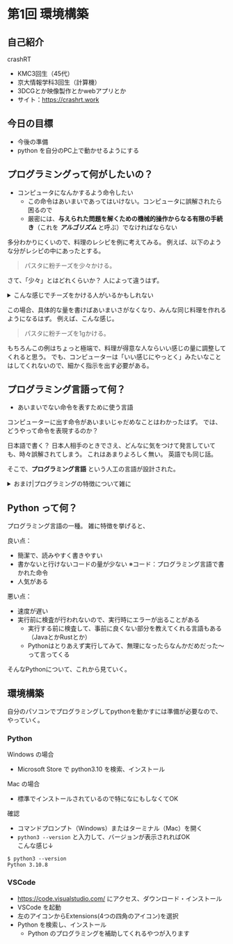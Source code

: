 # 第1回 環境構築

## 自己紹介
crashRT
- KMC3回生（45代）
- 京大情報学科3回生（計算機）
- 3DCGとか映像製作とかwebアプリとか
- サイト：<https://crashrt.work>

## 今日の目標
- 今後の準備
- python を自分のPC上で動かせるようにする

## プログラミングって何がしたいの？
- コンピュータになんかするよう命令したい
  - この命令はあいまいであってはいけない。コンピュータに誤解されたら困るので
  - 厳密には、**与えられた問題を解くための機械的操作からなる有限の手続き**（これを ***アルゴリズム*** と呼ぶ）でなければならない

多分わかりにくいので、料理のレシピを例に考えてみる。
例えば、以下のような分がレシピの中にあったとする。

> パスタに粉チーズを少々かける。

さて、「少々」とはどれくらいか？
人によって違うはず。

<details>
<summary>こんな感じでチーズをかける人がいるかもしれない</summary>

[![Image from Gyazo](https://i.gyazo.com/d111a68eb7e7f3bf9859ddf4000ad99c.jpg)](https://gyazo.com/d111a68eb7e7f3bf9859ddf4000ad99c)

</details>

この場合、具体的な量を書けばあいまいさがなくなり、みんな同じ料理を作れるようになるはず。
例えば、こんな感じ。
> パスタに粉チーズを1gかける。

もちろんこの例はちょっと極端で、料理が得意な人ならいい感じの量に調整してくれると思う。
でも、コンピューターは「いい感じにやっとく」みたいなことはしてくれないので、細かく指示を出す必要がある。

## プログラミング言語って何？
- あいまいでない命令を表すために使う言語

コンピューターに出す命令があいまいじゃだめなことはわかったはず。
では、どうやって命令を表現するのか？

日本語で書く？
日本人相手のときでさえ、どんなに気をつけて発言していても、時々誤解されてしまう。
これはあまりよろしく無い。
英語でも同じ話。

そこで、**プログラミング言語** という人工の言語が設計された。

<details>
<summary>おまけ|プログラミングの特徴について雑に</summary>

プログラミング言語は

1. ある「文」が2つ以上の意味を持つことは無く、
2. そして、人間にとって比較的読みやすい

という特徴を持つ。

この(1)のおかげで、「あいまいで無い命令」を表すことが可能になっている
（こうなるように文法とかを設計した、という感じ）。

(2)について少し触れておくと、コンピューターはプログラミング言語そのものを理解しているわけではなくて、
0と1しか理解できない。ただ、それは人間にとってあまりにも読みにくいから、通訳をしてくれるソフトを用意して、
人間が読みやすい形で命令できるようにしている。なので、実際はこの通訳さんが理解できるものを書いていくことになる。
</details>

## Python って何？

プログラミング言語の一種。
雑に特徴を挙げると、

良い点：
- 簡潔で、読みやすく書きやすい
- 書かないと行けないコードの量が少ない ※コード：プログラミング言語で書かれた命令
- 人気がある

悪い点：
- 速度が遅い
- 実行前に検査が行われないので、実行時にエラーが出ることがある
  - 実行する前に検査して、事前に良くない部分を教えてくれる言語もある（JavaとかRustとか）
  - Pythonはとりあえず実行してみて、無理になったらなんかだめだった～って言ってくる


そんなPythonについて、これから見ていく。

## 環境構築
自分のパソコンでプログラミングしてpythonを動かすには準備が必要なので、やっていく。

### Python
Windows の場合
- Microsoft Store で python3.10 を検索、インストール

Mac の場合
- 標準でインストールされているので特になにもしなくてOK

確認
- コマンドプロンプト（Windows）またはターミナル（Mac）を開く
- `python3 --version` と入力して、バージョンが表示されればOK\
  こんな感じ↓
```
$ python3 --version
Python 3.10.8
```

### VSCode
- <https://code.visualstudio.com/> にアクセス、ダウンロード・インストール
- VSCode を起動
- 左のアイコンからExtensions(4つの四角のアイコン)を選択
- Python を検索し、インストール
  - Python のプログラミングを補助してくれるやつが入ります


